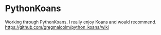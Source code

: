 PythonKoans
===========
Working through PythonKoans. I really enjoy Koans and would recommend.  https://github.com/gregmalcolm/python_koans/wiki 
